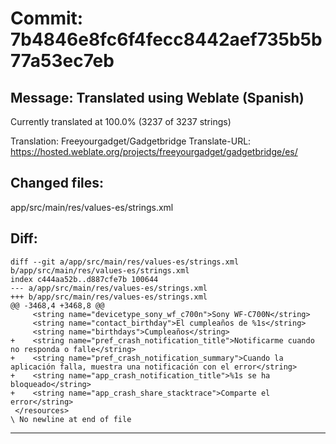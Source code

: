 # Commit: 7b4846e8fc6f4fecc8442aef735b5b77a53ec7eb
## Message: Translated using Weblate (Spanish)

Currently translated at 100.0% (3237 of 3237 strings)

Translation: Freeyourgadget/Gadgetbridge
Translate-URL: https://hosted.weblate.org/projects/freeyourgadget/gadgetbridge/es/
## Changed files:
app/src/main/res/values-es/strings.xml

## Diff:
```
diff --git a/app/src/main/res/values-es/strings.xml b/app/src/main/res/values-es/strings.xml
index c444aa52b..d887cfe7b 100644
--- a/app/src/main/res/values-es/strings.xml
+++ b/app/src/main/res/values-es/strings.xml
@@ -3468,4 +3468,8 @@
     <string name="devicetype_sony_wf_c700n">Sony WF-C700N</string>
     <string name="contact_birthday">El cumpleaños de %1s</string>
     <string name="birthdays">Cumpleaños</string>
+    <string name="pref_crash_notification_title">Notificarme cuando no responda o falle</string>
+    <string name="pref_crash_notification_summary">Cuando la aplicación falla, muestra una notificación con el error</string>
+    <string name="app_crash_notification_title">%1s se ha bloqueado</string>
+    <string name="app_crash_share_stacktrace">Comparte el error</string>
 </resources>
\ No newline at end of file
```
-----------------------------------
